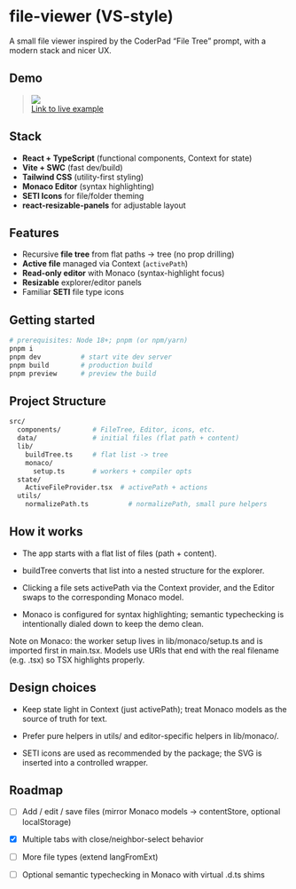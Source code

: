 # file-viewer (VS-style)

A small file viewer inspired by the CoderPad “File Tree” prompt, with a modern stack and nicer UX.

## Demo

> ![](https://media4.giphy.com/media/v1.Y2lkPTc5MGI3NjExeTk4dmM0cmtwZXJleXZ4bm5qN2l5ZmN6Y3U4Nm5nYm1nODhkdXV3ciZlcD12MV9pbnRlcm5hbF9naWZfYnlfaWQmY3Q9Zw/IxIVBjD6c2neTazyXz/giphy.gif)  
> [Link to live example](https://file-viewer-topaz.vercel.app/)

## Stack

- **React + TypeScript** (functional components, Context for state)
- **Vite + SWC** (fast dev/build)
- **Tailwind CSS** (utility-first styling)
- **Monaco Editor** (syntax highlighting)
- **SETI Icons** for file/folder theming
- **react-resizable-panels** for adjustable layout

## Features

- Recursive **file tree** from flat paths → tree (no prop drilling)
- **Active file** managed via Context (`activePath`)
- **Read-only editor** with Monaco (syntax-highlight focus)
- **Resizable** explorer/editor panels
- Familiar **SETI** file type icons

## Getting started

```bash
# prerequisites: Node 18+; pnpm (or npm/yarn)
pnpm i
pnpm dev          # start vite dev server
pnpm build        # production build
pnpm preview      # preview the build
```

## Project Structure

```bash
src/
  components/        # FileTree, Editor, icons, etc.
  data/              # initial files (flat path + content)
  lib/
    buildTree.ts     # flat list -> tree
    monaco/
      setup.ts       # workers + compiler opts
  state/
    ActiveFileProvider.tsx  # activePath + actions
  utils/
    normalizePath.ts          # normalizePath, small pure helpers
```

## How it works

- The app starts with a flat list of files (path + content).

- buildTree converts that list into a nested structure for the explorer.

- Clicking a file sets activePath via the Context provider, and the Editor swaps to the corresponding Monaco model.

- Monaco is configured for syntax highlighting; semantic typechecking is intentionally dialed down to keep the demo clean.

Note on Monaco: the worker setup lives in lib/monaco/setup.ts and is imported first in main.tsx. Models use URIs that end with the real filename (e.g. .tsx) so TSX highlights properly.

## Design choices

- Keep state light in Context (just activePath); treat Monaco models as the source of truth for text.

- Prefer pure helpers in utils/ and editor-specific helpers in lib/monaco/.

- SETI icons are used as recommended by the package; the SVG is inserted into a controlled wrapper.

## Roadmap

- [ ] Add / edit / save files (mirror Monaco models → contentStore, optional localStorage)

- [X] Multiple tabs with close/neighbor-select behavior

- [ ] More file types (extend langFromExt)

- [ ] Optional semantic typechecking in Monaco with virtual .d.ts shims
